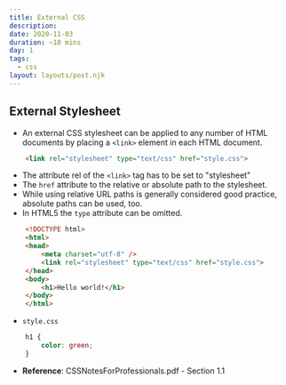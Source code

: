 ```yaml
---
title: External CSS
description: 
date: 2020-11-03
duration: ~10 mins
day: 1
tags:
  - css
layout: layouts/post.njk
---
```


## External Stylesheet

* An external CSS stylesheet can be applied to any number of HTML documents by placing a `<link>` element in each
HTML document.

```html
    <link rel="stylesheet" type="text/css" href="style.css">
```

* The attribute rel of the `<link>` tag has to be set to "stylesheet"
* The `href` attribute to the relative or absolute path to the stylesheet. 
* While using relative URL paths is generally considered good practice, absolute paths can be used, too. 
* In HTML5 the `type` attribute can be omitted.


```html
    <!DOCTYPE html>
    <html>
    <head>
        <meta charset="utf-8" />
        <link rel="stylesheet" type="text/css" href="style.css">
    </head>
    <body>
        <h1>Hello world!</h1>
    </body>
    </html>
```

* `style.css`

```css
    h1 {
        color: green;
    }
```

* **Reference**: CSSNotesForProfessionals.pdf - Section 1.1
